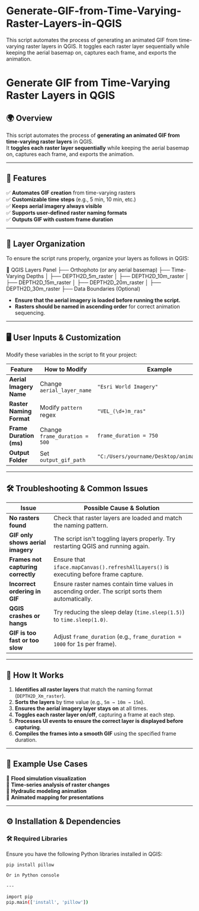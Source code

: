 # Generate-GIF-from-Time-Varying-Raster-Layers-in-QGIS
This script automates the process of generating an animated GIF from time-varying raster layers in QGIS.   It toggles each raster layer sequentially while keeping the aerial basemap on, captures each frame, and exports the animation.

# **Generate GIF from Time-Varying Raster Layers in QGIS**

## **🌍 Overview**
This script automates the process of **generating an animated GIF from time-varying raster layers** in QGIS.  
It **toggles each raster layer sequentially** while keeping the aerial basemap on, captures each frame, and exports the animation.

---

## **🚀 Features**
✅ **Automates GIF creation** from time-varying rasters  
✅ **Customizable time steps** (e.g., 5 min, 10 min, etc.)  
✅ **Keeps aerial imagery always visible**  
✅ **Supports user-defined raster naming formats**  
✅ **Outputs GIF with custom frame duration**  

---

## **📂 Layer Organization**
To ensure the script runs properly, organize your layers as follows in QGIS:

📂 QGIS Layers Panel ├── Orthophoto (or any aerial basemap) ├── Time-Varying Depths │ ├── DEPTH2D_5m_raster │ ├── DEPTH2D_10m_raster │ ├── DEPTH2D_15m_raster │ ├── DEPTH2D_20m_raster │ ├── DEPTH2D_30m_raster ├── Data Boundaries (Optional)

- **Ensure that the aerial imagery is loaded before running the script.**  
- **Rasters should be named in ascending order** for correct animation sequencing.  

---

## **🖥 User Inputs & Customization**
Modify these variables in the script to fit your project:

| **Feature**             | **How to Modify** | **Example** |
|-------------------------|------------------|-------------|
| **Aerial Imagery Name** | Change `aerial_layer_name` | `"Esri World Imagery"` |
| **Raster Naming Format** | Modify `pattern` regex | `"VEL_(\d+)m_ras"` |
| **Frame Duration (ms)** | Change `frame_duration = 500` | `frame_duration = 750` |
| **Output Folder** | Set `output_gif_path` | `"C:/Users/yourname/Desktop/animation.gif"` |

---

## **🛠 Troubleshooting & Common Issues**
| **Issue** | **Possible Cause & Solution** |
|-----------|------------------------------|
| **No rasters found** | Check that raster layers are loaded and match the naming pattern. |
| **GIF only shows aerial imagery** | The script isn't toggling layers properly. Try restarting QGIS and running again. |
| **Frames not capturing correctly** | Ensure that `iface.mapCanvas().refreshAllLayers()` is executing before frame capture. |
| **Incorrect ordering in GIF** | Ensure raster names contain time values in ascending order. The script sorts them automatically. |
| **QGIS crashes or hangs** | Try reducing the sleep delay (`time.sleep(1.5)`) to `time.sleep(1.0)`. |
| **GIF is too fast or too slow** | Adjust `frame_duration` (e.g., `frame_duration = 1000` for 1s per frame). |

---

## **📌 How It Works**
1. **Identifies all raster layers** that match the naming format (`DEPTH2D_Xm_raster`).  
2. **Sorts the layers** by time value (e.g., `5m → 10m → 15m`).  
3. **Ensures the aerial imagery layer stays on** at all times.  
4. **Toggles each raster layer on/off**, capturing a frame at each step.  
5. **Processes UI events to ensure the correct layer is displayed before capturing**.  
6. **Compiles the frames into a smooth GIF** using the specified frame duration.  

---

## **🌟 Example Use Cases**
🔹 **Flood simulation visualization**  
🔹 **Time-series analysis of raster changes**  
🔹 **Hydraulic modeling animation**  
🔹 **Animated mapping for presentations**  

---


## **⚙️ Installation & Dependencies**
### **🛠 Required Libraries**
Ensure you have the following Python libraries installed in QGIS:
```sh
pip install pillow

Or in Python console

---

import pip
pip.main(['install', 'pillow'])


